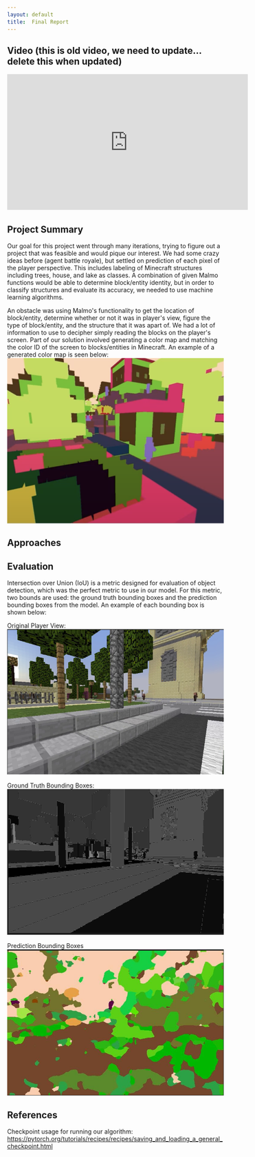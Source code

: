 ```yaml
---
layout: default
title:  Final Report
---
```


## Video (this is old video, we need to update... delete this when updated)

<iframe width="560" height="315" src="https://www.youtube.com/embed/brrMn67sN6M" frameborder="0" allow="accelerometer; autoplay; encrypted-media; gyroscope; picture-in-picture" allowfullscreen></iframe>


## Project Summary



Our goal for this project went through many iterations, trying to figure out a project that was feasible and would pique our interest. We had some crazy ideas before (agent battle royale), but settled on prediction of each pixel of the player perspective. This includes labeling of Minecraft structures including trees, house, and lake as classes. A combination of given Malmo functions would be able to determine block/entity identity, but in order to classify structures and evaluate its accuracy, we needed to use machine learning algorithms.

An obstacle was using Malmo's functionality to get the location of block/entity, determine whether or not it was in player's view, figure the type of block/entity, and the structure that it was apart of. We had a lot of information to use to decipher simply reading the blocks on the player's screen. Part of our solution involved generating a color map and matching the color ID of the screen to blocks/entities in Minecraft. An example of a generated color map is seen below:
![](./images/colormap1.png)



## Approaches



## Evaluation


Intersection over Union (IoU) is a metric designed for evaluation of object detection, which was the perfect metric to use in our model. For this metric, two bounds are used: the ground truth bounding boxes and the prediction bounding boxes from the model. An example of each bounding box is shown below:


Original Player View:
![](./images/original1.png)


Ground Truth Bounding Boxes:
![](./images/ground1.png)


Prediction Bounding Boxes
![](./images/output1.png)
## References

Checkpoint usage for running our algorithm:
https://pytorch.org/tutorials/recipes/recipes/saving_and_loading_a_general_checkpoint.html
